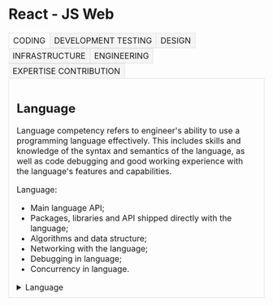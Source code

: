 
# React - JS Web



<style>
  .tabs {
    font-size: 0;
  }

  .tabs>input[type="radio"] {
    display: none;
  }

  .tabs>div {
    display: none;
    border: 1px solid #e0e0e0;
    padding: 10px 15px;
    font-size: 16px;
  }

  #tab-btn-1:checked~#content-1,
  #tab-btn-2:checked~#content-2,
  #tab-btn-3:checked~#content-3,
  #tab-btn-4:checked~#content-4,
  #tab-btn-5:checked~#content-5,
  #tab-btn-6:checked~#content-6
  {
    display: block;
  }

  .tabs>label {
    display: inline-block;
    text-align: center;
    vertical-align: middle;
    user-select: none;
    background-color: #f5f5f5;
    border: 1px solid #e0e0e0;
    padding: 2px 8px;
    font-size: 16px;
    line-height: 1.5;
    transition: color 0.15s ease-in-out, background-color 0.15s ease-in-out;
    cursor: pointer;
    position: relative;
    top: 1px;
  }

  .tabs>label:not(:first-of-type) {
    border-left: none;
  }

  .tabs>input[type="radio"]:checked+label {
    background-color: #fff;
    border-bottom: 1px solid #fff;
  }
</style>

<div class="tabs">
  <input type="radio" name="tab-btn" id="tab-btn-1" value="" checked>
  <label for="tab-btn-1">CODING</label>
  <input type="radio" name="tab-btn" id="tab-btn-2" value="">
  <label for="tab-btn-2">DEVELOPMENT TESTING</label>
  <input type="radio" name="tab-btn" id="tab-btn-3" value="">
  <label for="tab-btn-3">DESIGN</label>
  <input type="radio" name="tab-btn" id="tab-btn-4" value="">
  <label for="tab-btn-4">INFRASTRUCTURE</label>
  <input type="radio" name="tab-btn" id="tab-btn-5" value="">
  <label for="tab-btn-5">ENGINEERING</label>
  <input type="radio" name="tab-btn" id="tab-btn-6" value="">
  <label for="tab-btn-6">EXPERTISE CONTRIBUTION</label>
  <div id="content-1">
    <h2>Language</h2>
    <span >Language competency refers to engineer's ability to use a programming language effectively. This includes skills and knowledge of the syntax and semantics of the language, as well as code debugging and good working experience with the language's features and capabilities.

Language:

- Main language API;
- Packages, libraries and API shipped directly with the language;
- Algorithms and data structure;
- Networking with the language;
- Debugging in language;
- Concurrency in language.</span>

<details><summary>Language</summary>
-----------------
<details><summary>TRAINEE FRONT-END ENGINEER</summary>
    <pre>
    <details><summary><i>Stores data into general composite data type</i></summary>
        <p>Knowledge Description</p><strong>Task Description</strong><p>In JavaScript, composite data types are represented by arrays, and Objects are the structures that allow us to operate on data collection depending on the requirements of the current task. The array is a sequence of elements that can be accessed by their position in the sequence (index). Objects are data structures that maintain a set of objects associated with key-value pairs.</p>
        <p><strong>Task Elements</strong></p><ul><li>Stores different data types into an array</li><li>Stores different data types into Object</li></ul><p><strong>Conceptual Knowledge</strong></p><ul><li>Difference between array and objects in Javascript</li><li>How to access elements in array and object</li><li>Different ways of creating arrays and objects</li></ul>
    </details>
    <details><summary><i>Stores, reuses and operates on language basic data types</i></summary>
        <p>Knowledge Description</p><strong>Task Description</strong><p>Primitive data types are usually implemented on the core of the language and are immutable. There are seven primitive data types: string, number, bigint, boolean, undefined, symbol, and null. First of all, primitive data types could be assigned to the variable for storage and usage of data however, more frequently, when building applications, just storing types like strings or numbers is not enough. There are multiple use cases to change, search and modify strings, do the mathematical operation with the number, make comparisons, etc.</p><p><strong>Task Elements</strong></p><p><strong>&#xFEFF;</strong></p><ul><li>Uses basic strings capability (character access, comparing)</li><li>Uses main string methods (e.g., length, slice, substring, substr)</li><li>Uses main number methods (e.g., toFixed, toString, valueOf)</li><li>Uses boolean based on use cases</li></ul><p><br></p><p><strong>Conceptual Knowledge</strong></p><ul><li>Creating string with String and new String</li><li>Main string prototype methods and when to use them</li><li>Main number specific operation and when to use them (Number.isNaN, isInteger, parseFloat, parseInt)</li><li>Why to use Symbol</li><li>The main use case for Null and Undefined</li><li>What are the main symbol static methods</li></ul>
    </details>
    <details><summary>Uses and maintains language operators and comments</summary>
        <p>Knowledge Description</p><strong>Task Description</strong><p>In JavaScript, operators allow to perform different operations on single or multiple data values to produce a required result, and this could include operations on primitive types, arithmetic, bitwise, logic, comparing and modifying data values. Comments are annotation lines used to bring additional clarity to the code (e.g., get implicit context or clarify intention), specify legal information (e.g., license), generate documentation, or be used for navigation (e.g., "TODO" comments). Also, in JavaScript, the comment's structure could be used to add specific commands such as `use strict`, remove or ignore the linters, and type checking rules.&nbsp;</p><p><strong>Task Elements</strong></p><ul><li>Uses number operators based on use cases (comparison, arithmetic, logical)</li><li>Uses string operators based on use cases (concatenate, comparison, logical)</li><li>Uses conditional and ternary operator</li><li>Creates javaScript comments (single line or multiple line)</li></ul><p><strong>&nbsp;Conceptual Knowledge</strong></p><ul><li>Main compound assignment operators (e.g. x = y, x += y, ….etc.)</li><li>Comparing data in JavaScript (e.g., equal or strict equal, greater and less than...etc.)</li><li>Use cases and how to apply different number operation(e.g., increment, decrement, unary)</li><li>Understanding applicability and scenarios for logical operators such as OR AND NOT&nbsp;</li><li>When to use ternary operators</li><li>Operator and use cases for `in` and `inctanceof`</li></ul>
    </details>
    <details><summary>Uses basic structures for storing and reusing information</summary>
        <p">Knowledge Description</p><strong>Task Description</strong><p>The main structure in JavaScript is variables and functions. Variables are a named data store offendedly defined by the specific keyword for storing and reusing basic data types, primitives, or compound types (Array and Objects). The functions are the main structure and the application's building blocks that allow working with OOP or functional approaches. Functions will enable the creation of highly reusable and scalable structures and provide namespace capability, creating constructors and classes.&nbsp;</p><p><strong>Task Elements</strong></p><ul><li>Uses variables for storing and reusing data (var, let and const)</li><li>Uses function for reusing logic (function, anonymous function, and arrow function)</li></ul><p><strong>Conceptual Knowledge</strong></p><ul><li>Difference between var, let and const</li><li>What is a concept of hoisting and why it’s important</li><li>Different scopes in JavaScript code</li><li>Difference between function, anonymous function, and arrow function</li></ul>
    </details>
    </pre>
</details>

---
<details><summary>JUNIOR FRONT-END ENGINEER</summary>
JUNIOR
</details>

---
<details><summary>MIDDLE FRONT-END ENGINEER</summary>
MIDDLE
</details>

---
<details><summary>SENIOR FRONT-END ENGINEER</summary>
SENIOR
</details>
-----------------
</details>
  </div>
  <div id="content-2">
    Содержимое 2...
  </div>
  <div id="content-3">
    Содержимое 3...
  </div>
  <div id="content-4">
    Содержимое 4...
  </div>
  <div id="content-5">
    Содержимое 5...
  </div>
  <div id="content-6">
    Содержимое 6...
  </div>
</div>